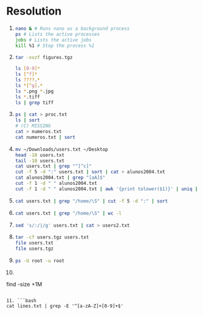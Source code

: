 # Resolution

1. ```bash
   nano & # Runs nano as a background process
   ps # Lists the active processes
   jobs # Lists the active jobs
   kill %1 # Stop the process %1
   ```

2. ```bash
   tar -xvzf figures.tgz

   ls [0-9]*
   ls [^f]*
   ls ????.*
   ls *[^g].*
   ls *.png *.jpg
   ls *.tiff
   ls | grep tiff
   ```

3. ```bash
   ps | cat > proc.txt
   ls | sort
   # (C) MISSING
   cat > numeros.txt
   cat numeros.txt | sort
   ```

4. ```bash
   mv ~/Downloads/users.txt ~/Desktop
   head -10 users.txt
   tail -10 users.txt
   cat users.txt | grep "^[^c]"
   cut -f 5 -d ":" users.txt | sort | cat > alunos2004.txt
   cat alunos2004.txt | grep "[aA]$"
   cut -f 1 -d " " alunos2004.txt
   cut -f 1 -d " " alunos2004.txt | awk '{print tolower($1)}' | uniq | wc -w
   ```

5. ```bash
   cat users.txt | grep "/home/\S" | cut -f 5 -d ":" | sort
   ```

6. ```bash
   cat users.txt | grep "/home/\S" | wc -l
   ```

7. ```bash
   sed 's/:/|/g' users.txt | cat > users2.txt
   ```

8. ```bash
   tar -cf users.tgz users.txt
   file users.txt
   file users.tgz
   ```

9. ```bash
   ps -U root -u root
   ```

10. ```bash
   find -size +1M
   ```

11. ```bash
   cat lines.txt | grep -E '^[a-zA-Z]+[0-9]+$'
   ```
